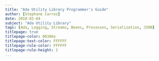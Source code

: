 ```yaml
---
title: "Ada Utility Library Programmer's Guide"
author: [Stephane Carrez]
date: 2018-02-04
subject: "Ada Utility Library"
tags: [Ada, Logging, Streams, Beans, Processes, Serialization, JSON]
titlepage: true
titlepage-color: 06386e
titlepage-text-color: FFFFFF
titlepage-rule-color: FFFFFF
titlepage-rule-height: 1
...
```

